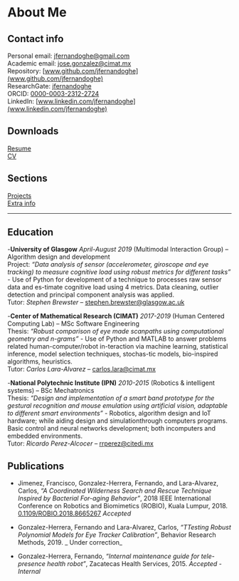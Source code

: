 # About Me

## Contact info
Personal email: [jfernandoghe@gmail.com](mailto:jfernandoghe@gmail.com)<br/>
Academic email: [jose.gonzalez@cimat.mx](mailto:jose.gonzalez@cimat.mx)<br/>
Repository: [www.github.com/jfernandoghe](www.github.com/jfernandoghe)<br/>
ResearchGate: [jfernandoghe](https://www.researchgate.net/profile/Fernando_Gonzalez_Herrera)<br/>
ORCID: [0000-0003-2312-2724](https://orcid.org/0000-0003-2312-2724)<br/>
LinkedIn: [www.linkedin.com/jfernandoghe](www.linkedin.com/jfernandoghe)<br/>

## Downloads
[Resume](https://drive.google.com/open?id=1ktlQNcGXXsIPKtaYB3GNnrZVRXeuzi6y)<br/>
[CV](https://drive.google.com/open?id=1Uh05Ehnvhy4zC3AWNeEpr8_GF9_PJSnG)<br/>

## Sections
[Projects](./projects.md) <br/>
[Extra info](./extra.md) <br/>

---

## Education

-**University of Glasgow** _April-August 2019_ (Multimodal Interaction Group) – Algorithm design and development<br/>
Project: _“Data analysis of sensor (accelerometer, giroscope and eye tracking) to measure cognitive load using robust metrics for different tasks”_ - Use of Python for development of a technique to processes raw sensor data and es-timate cognitive load using 4 metrics.  Data cleaning, outlier detection and principal component analysis was applied.<br/>
Tutor: _Stephen Brewster_ – [stephen.brewster@glasgow.ac.uk](mailto:stephen.brewster@glasgow.ac.uk)

-**Center of Mathematical Research (CIMAT)** _2017-2019_ (Human Centered Computing Lab) – MSc Software Engineering<br/>
Thesis: _“Robust comparison of eye made scanpaths using computational geometry and n-grams”_ - Use of Python and MATLAB to answer problems related human-computer/robot in-teraction via machine learning, statistical inference, model selection techniques, stochas-tic models, bio-inspired algorithms, heuristics.<br/>
Tutor: _Carlos Lara-Alvarez_ – [carlos.lara@cimat.mx](mailto:carlos.lara@cimat.mx)

-**National Polytechnic Institute (IPN)** _2010-2015_ (Robotics & intelligent systems) – BSc Mechatronics<br/>
Thesis: _“Design and implementation of a smart band prototype for the gestural recognition  and  mouse  emulation  using  artificial  vision,  adaptable  to  different  smart  environments”_ - Robotics,  algorithm  design  and  IoT  hardware;  while  aiding  design  and  simulationthrough computers programs.  Basic control and neural networks development; both incomputers and embedded environments.<br/>
Tutor: _Ricardo Perez-Alcocer_ – [rrperez@citedi.mx](mailto:rrperez@citedi.mx)

## Publications
- Jimenez, Francisco, Gonzalez-Herrera, Fernando, and Lara-Alvarez, Carlos, _“A  Coordinated  Wilderness  Search  and  Rescue  Technique  Inspired  by  Bacterial  For-aging  Behavior”_,  2018  IEEE  International  Conference  on  Robotics  and  Biomimetics (ROBIO), Kuala Lumpur, 2018.  [0.1109/ROBIO.2018.8665267](https://ieeexplore.ieee.org/document/8665267) _Accepted_
  
- Gonzalez-Herrera,  Fernando  and  Lara-Alvarez,  Carlos, _“TTesting Robust Polynomial Models for Eye Tracker Calibration”_,  Behavior Research Methods, 2019. _ Under correction_
  
- Gonzalez-Herrera, Fernando, _“Internal maintenance guide for tele-presence health robot”_, Zacatecas Health Services, 2015. _Accepted - Internal_


